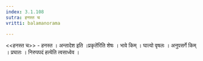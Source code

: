 ```yaml
---
index: 3.1.108
sutra: हनस्त च
vritti: balamanorama

---
```

<<हनस्त च>> - हनस्त । अन्तादेश इति ।प्रकृते॑रिति शेषः । भावे किम्  । घात्यो वृषलः । अनुपसर्गे किम्  । प्रघातः । निरुपपदं हत्येति त्वसाध्वेव । 